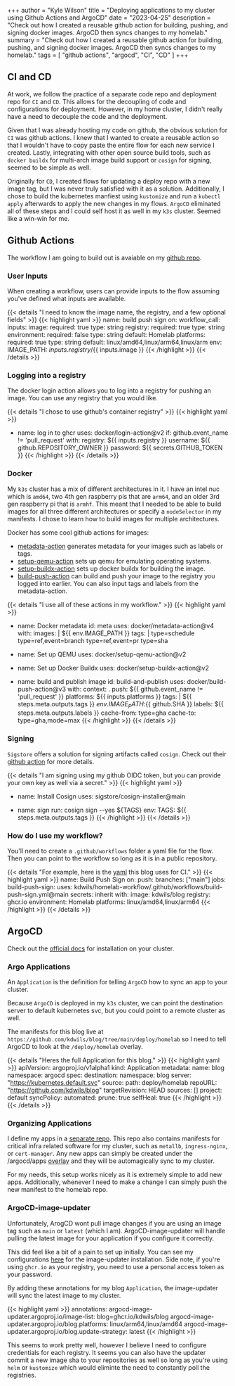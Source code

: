 +++
author = "Kyle Wilson"
title = "Deploying applications to my cluster using Github Actions and ArgoCD"
date = "2023-04-25"
description = "Check out how I created a reusable github action for building, pushing, and signing docker images. ArgoCD then syncs changes to my homelab."
summary = "Check out how I created a reusable github action for building, pushing, and signing docker images. ArgoCD then syncs changes to my homelab."
tags = [
    "github actions",
    "argocd",
    "CI",
    "CD"
]
+++

## CI and CD

At work, we follow the practice of a separate code repo and deployment repo for `CI` and `CD`. This allows for the decoupling of code and configurations for deployment. However, in my home cluster, I didn't really have a need to decouple the code and the deployment.

Given that I was already hosting my code on github, the obvious solution for `CI` was github actions. I knew that I wanted to create a reusable action so that I wouldn't have to copy paste the entire flow for each new service I created. Lastly, integrating with other open source build tools, such as `docker buildx` for multi-arch image build support or `cosign` for signing, seemed to be simple as well.

Originally for `CD`, I created flows for updating a deploy repo with a new image tag, but I was never truly satisfied with it as a solution. Additionally, I chose to build the kubernetes manfiest using `kustomize` and run a `kubectl apply` afterwards to apply the new changes in my flows. `ArgoCD` eliminated all of these steps and I could self host it as well in my `k3s` cluster. Seemed like a win-win for me. 

## Github Actions

The workflow I am going to build out is avaiable on my [github repo](https://github.com/kdwils/homelab-workflow/blob/main/.github/workflows/build-push-sign.yml).

### User Inputs

When creating a workflow, users can provide inputs to the flow assuming you've defined what inputs are available.

{{< details "I need to know the image name, the registry, and a few optional fields" >}}
{{< highlight yaml >}}
name: build push sign
on:
  workflow_call:
    inputs:
      image:
        required: true
        type: string
      registry:
        required: true
        type: string
      environment:
        required: false
        type: string
        default: Homelab
      platforms:
        required: true
        type: string
        default: linux/amd64,linux/arm64,linux/arm
env:
  IMAGE_PATH: ${{ inputs.registry }}/${{ inputs.image }}
{{< /highlight >}}
{{< /details >}}

### Logging into a registry
The docker login action allows you to log into a registry for pushing an image. You can use any registry that you would like.

{{< details "I chose to use github's container registry" >}}
{{< highlight yaml >}}
- name: log in to ghcr
  uses: docker/login-action@v2
  if: github.event_name != 'pull_request'
  with:
    registry: ${{ inputs.registry }}
    username: ${{ github.REPOSITORY_OWNER }}
    password: ${{ secrets.GITHUB_TOKEN }}
{{< /highlight >}}
{{< /details >}}

### Docker

My `k3s` cluster has a mix of different architectures in it. I have an intel nuc which is `amd64`, two 4th gen raspberry pis that are `arm64`, and an older 3rd gen raspberry pi that is `armhf`. This meant that I needed to be able to build images for all three different architectures or specify a `nodeSelector` in my manifests. I chose to learn how to build images for multiple architectures.

Docker has some cool github actions for images:

* [metadata-action](https://github.com/docker/metadata-action) generates metadata for your images such as labels or tags.
* [setup-qemu-action](https://github.com/docker/setup-qemu-action) sets up qemu for emulating operating systems.
* [setup-buildx-action](https://github.com/docker/setup-buildx-action) sets up docker buildx for building the image.
* [build-push-action](https://github.com/docker/build-push-action) can build and push your image to the registry you logged into earlier. You can also input tags and labels from the metadata-action.

{{< details "I use all of these actions in my workflow." >}}
{{< highlight yaml >}}
- name: Docker metadata
id: meta
uses: docker/metadata-action@v4
with:
    images: |
    ${{ env.IMAGE_PATH }}
    tags: |
    type=schedule
    type=ref,event=branch
    type=ref,event=pr
    type=sha

- name: Set up QEMU
uses: docker/setup-qemu-action@v2

- name: Set up Docker Buildx
uses: docker/setup-buildx-action@v2

- name: build and publish image
id: build-and-publish
uses: docker/build-push-action@v3
with:
    context: .
    push: ${{ github.event_name != 'pull_request' }}
    platforms: ${{ inputs.platforms }}
    tags: |
    ${{ steps.meta.outputs.tags }}
    ${{ env.IMAGE_PATH }}:${{ github.SHA }}
    labels: ${{ steps.meta.outputs.labels }}
    cache-from: type=gha
    cache-to: type=gha,mode=max
{{< /highlight >}}
{{< /details >}}

### Signing
`Sigstore` offers a solution for signing artifacts called `cosign`. Check out their [github action](https://github.com/sigstore/cosign-installer#cosign-installer-github-action) for more details.

{{< details "I am signing using my github OIDC token, but you can provide your own key as well via a secret." >}}
{{< highlight yaml >}}
- name: Install Cosign
  uses: sigstore/cosign-installer@main

- name: sign
  run: cosign sign --yes ${TAGS}
  env:
    TAGS: ${{ steps.meta.outputs.tags }}
{{< /highlight >}}
{{< /details >}}


### How do I use my workflow?

You'll need to create a `.github/workflows` folder a yaml file for the flow. Then you can point to the workflow so long as it is in a public repository.

{{< details "For example, here is the [yaml](https://github.com/kdwils/blog/blob/main/.github/workflows/ci.yaml) this blog uses for CI." >}}
{{< highlight yaml >}}
name: Build Push Sign
on:
  push:
    branches: ["main"]
jobs:
  build-push-sign:
    uses: kdwils/homelab-workflow/.github/workflows/build-push-sign.yml@main
    secrets: inherit
    with:
      image: kdwils/blog
      registry: ghcr.io
      environment: Homelab
      platforms: linux/amd64,linux/arm64
{{< /highlight >}}
{{< /details >}}


## ArgoCD

Check out the [official docs](https://argo-cd.readthedocs.io/en/stable/operator-manual/installation/) for installation on your cluster. 

### Argo Applications

An `Application` is the definition for telling `ArgoCD` how to sync an app to your cluster.

Because `ArgoCD` is deployed in my `k3s` cluster, we can point the destination server to default kubernetes svc, but you could point to a remote cluster as well.

The manifests for this blog live at `https://github.com/kdwils/blog/tree/main/deploy/homelab` so I need to tell ArgoCD to look at the `/deploy/homelab` overlay.

{{< details "Heres the full Application for this blog." >}}
{{< highlight yaml >}}
apiVersion: argoproj.io/v1alpha1
kind: Application
metadata:
  name: blog
  namespace: argocd
spec:
  destination:
    namespace: blog
    server: "https://kubernetes.default.svc"
  source:
    path: deploy/homelab
    repoURL: "https://github.com/kdwils/blog"
    targetRevision: HEAD
  sources: []
  project: default
  syncPolicy:
    automated:
      prune: true
      selfHeal: true
{{< /highlight >}}
{{< /details >}}

### Organizing Applications

I define my apps in a [separate repo](https://github.com/kdwils/homelab). This repo also contains manifests for critical infra related software for my cluster, such as `metallb`, `ingress-nginx`, or `cert-manager`. Any new apps can simply be created under the /argocd/apps [overlay](https://github.com/kdwils/homelab/tree/main/apps) and they will be automagically sync to my cluster.

For my needs, this setup works nicely as it is extremely simple to add new apps. Additionally, whenever I need to make a change I can simply push the new manifest to the homelab repo.

### ArgoCD-image-updater

Unfortunately, ArogCD wont pull image changes if you are using an image tag such as `main` or `latest` (which I am). ArgoCD-image-updater will handle pulling the latest image for your application if you configure it correctly.

This did feel like a bit of a pain to set up initially. You can see my configurations [here](https://github.com/kdwils/homelab/tree/main/argocd-image-updater) for the image-updater installation. Side note, if you're using `ghcr.io` as your registry, you need to use a personal access token as your password.

By adding these annotations for my blog `Application`, the image-updater will sync the latest image to my cluster.

{{< highlight yaml >}}
annotations:
  argocd-image-updater.argoproj.io/image-list: blog=ghcr.io/kdwils/blog
  argocd-image-updater.argoproj.io/blog.platforms: linux/arm64,linux/amd64
  argocd-image-updater.argoproj.io/blog.update-strategy: latest
{{< /highlight >}}

This seems to work pretty well, however I believe I need to configure credentials for each registry. It seems you can also have the updater commit a new image sha to your repositories as well so long as you're using `helm` or `kustomize` which would eliminte the need to constantly poll the registries.